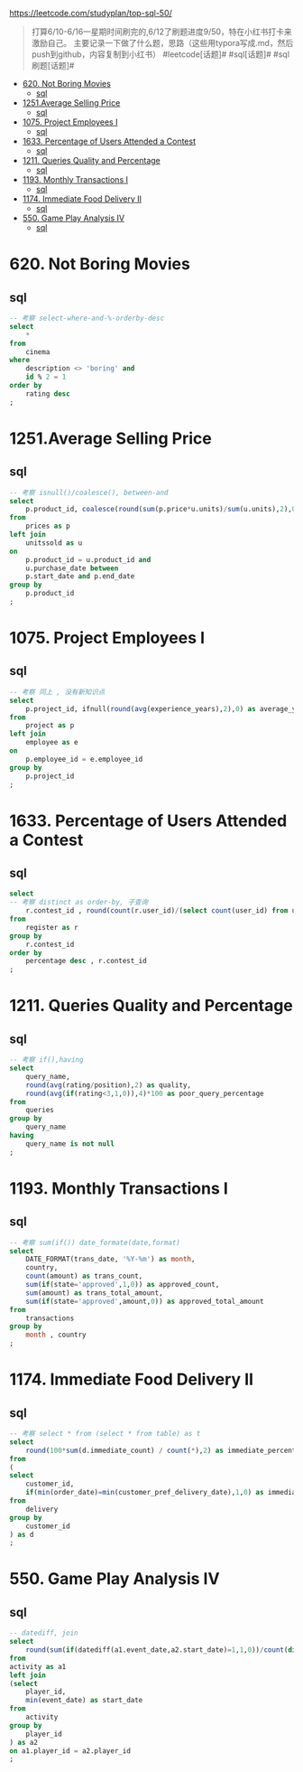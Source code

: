 <https://leetcode.com/studyplan/top-sql-50/>

> 打算6/10-6/16一星期时间刷完的,6/12了刷题进度9/50，特在小红书打卡来激励自己。
主要记录一下做了什么题，思路（这些用typora写成.md，然后push到github，内容复制到小红书）
 #leetcode[话题]#  #sql[话题]#  #sql刷题[话题]#

- [620. Not Boring Movies](#620-not-boring-movies)
  - [sql](#sql)
- [1251.Average Selling Price](#1251average-selling-price)
  - [sql](#sql-1)
- [1075. Project Employees I](#1075-project-employees-i)
  - [sql](#sql-2)
- [1633. Percentage of Users Attended a Contest](#1633-percentage-of-users-attended-a-contest)
  - [sql](#sql-3)
- [1211. Queries Quality and Percentage](#1211-queries-quality-and-percentage)
  - [sql](#sql-4)
- [1193. Monthly Transactions I](#1193-monthly-transactions-i)
  - [sql](#sql-5)
- [1174. Immediate Food Delivery II](#1174-immediate-food-delivery-ii)
  - [sql](#sql-6)
- [550. Game Play Analysis IV](#550-game-play-analysis-iv)
  - [sql](#sql-7)

# 620. Not Boring Movies

## sql

```sql
-- 考察 select-where-and-%-orderby-desc
select
    *
from
    cinema
where
    description <> 'boring' and
    id % 2 = 1
order by
    rating desc
;
```

# 1251.Average Selling Price

## sql

```sql
-- 考察 isnull()/coalesce(), between-and
select
    p.product_id, coalesce(round(sum(p.price*u.units)/sum(u.units),2),0) as average_price
from
    prices as p
left join
    unitssold as u
on
    p.product_id = u.product_id and
    u.purchase_date between 
    p.start_date and p.end_date
group by
    p.product_id
;
```

# 1075. Project Employees I

## sql

```sql
-- 考察 同上 , 没有新知识点
select 
    p.project_id, ifnull(round(avg(experience_years),2),0) as average_years
from
    project as p
left join
    employee as e
on
    p.employee_id = e.employee_id
group by
    p.project_id
;
```

# 1633. Percentage of Users Attended a Contest

## sql

```sql
select
-- 考察 distinct as order-by, 子查询
    r.contest_id , round(count(r.user_id)/(select count(user_id) from users),4)*100 as percentage
from
    register as r
group by
    r.contest_id
order by
    percentage desc , r.contest_id
;
```

# 1211. Queries Quality and Percentage

## sql

```sql
-- 考察 if(),having
select 
    query_name,
    round(avg(rating/position),2) as quality,
    round(avg(if(rating<3,1,0)),4)*100 as poor_query_percentage
from 
    queries
group by
    query_name
having
    query_name is not null
;
```

# 1193. Monthly Transactions I

## sql

```sql
-- 考察 sum(if()) date_formate(date,format)
select 
    DATE_FORMAT(trans_date, '%Y-%m') as month,
    country,
    count(amount) as trans_count,
    sum(if(state='approved',1,0)) as approved_count,
    sum(amount) as trans_total_amount,
    sum(if(state='approved',amount,0)) as approved_total_amount
from
    transactions
group by
    month , country
;
```

# 1174. Immediate Food Delivery II

## sql

```sql
-- 考察 select * from (select * from table) as t
select
    round(100*sum(d.immediate_count) / count(*),2) as immediate_percentage
from
(
select
    customer_id,
    if(min(order_date)=min(customer_pref_delivery_date),1,0) as immediate_count
from
    delivery
group by
    customer_id
) as d
;
```

# 550. Game Play Analysis IV

## sql

```sql
-- datediff, join
select 
    round(sum(if(datediff(a1.event_date,a2.start_date)=1,1,0))/count(distinct a1.player_id),2) as fraction
from
activity as a1
left join
(select
    player_id,
    min(event_date) as start_date
from
    activity
group by
    player_id
) as a2
on a1.player_id = a2.player_id
;
```
